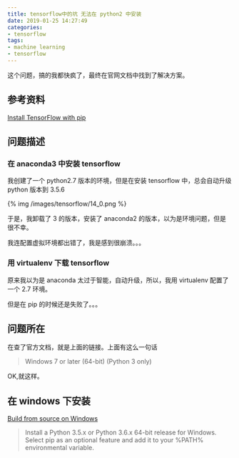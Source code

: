 ```yaml
---
title: tensorflow中的坑 无法在 python2 中安装
date: 2019-01-25 14:27:49
categories:
- tensorflow
tags:
- machine learning
- tensorflow
---
```

这个问题，搞的我都快疯了，最终在官网文档中找到了解决方案。

<!-- more -->

## 参考资料

[Install TensorFlow with pip](https://www.tensorflow.org/install/pip)

## 问题描述

### 在 anaconda3 中安装 tensorflow

我创建了一个 python2.7 版本的环境，但是在安装 tensorflow 中，总会自动升级 python 版本到 3.5.6

{% img /images/tensorflow/14_0.png %}

于是，我卸载了 3 的版本，安装了 anaconda2 的版本，以为是环境问题，但是很不幸。

我连配置虚拟环境都出错了，我是感到很崩溃。。。

### 用 virtualenv 下载 tensorflow

原来我以为是 anaconda 太过于智能，自动升级，所以，我用 virtualenv 配置了一个 2.7 环境。

但是在 pip 的时候还是失败了。。。

## 问题所在

在查了官方文档，就是上面的链接。上面有这么一句话
>Windows 7 or later (64-bit) (Python 3 only)

OK,就这样。

## 在 windows 下安装

[Build from source on Windows](https://www.tensorflow.org/install/source_windows)

>Install a Python 3.5.x or Python 3.6.x 64-bit release for Windows. Select pip as an optional feature and add it to your %PATH% environmental variable.














